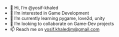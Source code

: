 - 👋 Hi, I’m @yosif-khaled
- 👀 I’m interested in Game Development
- 🌱 I’m currently learning pygame, love2d, unity
- 💞️ I’m looking to collaborate on Game-Dev projects
- 📫 Reach me on yosif.khaledjm@gmail.com

<!---
yosif-khaled/yosif-khaled is a ✨ special ✨ repository because its `README.md` (this file) appears on your GitHub profile.
You can click the Preview link to take a look at your changes.
--->
